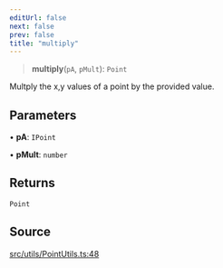 ```yaml
---
editUrl: false
next: false
prev: false
title: "multiply"
---
```


> **multiply**(`pA`, `pMult`): `Point`

Multply the x,y values of a point by the provided value.

## Parameters

• **pA**: `IPoint`

• **pMult**: `number`

## Returns

`Point`

## Source

[src/utils/PointUtils.ts:48](https://github.com/relishinc/dill-pixel/blob/c79d8e8552aaa0f13a29535c819ae67d025b4669/src/utils/PointUtils.ts#L48)
